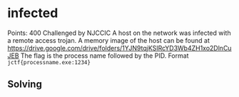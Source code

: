# infected
Points: 400
Challenged by NJCCIC
A host on the network was infected with a remote access trojan. A memory image of the host can be found at https://drive.google.com/drive/folders/1YJN9tqjKSIRcYD3Wb4ZH1xo2DlnCuJEB
The flag is the process name followed by the PID. Format `jctf{processname.exe:1234}`

## Solving


